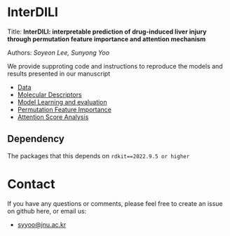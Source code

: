 # InterDILI

Title: **InterDILI: interpretable prediction of drug-induced liver injury through permutation feature importance and attention mechanism**

Authors: *Soyeon Lee, Sunyong Yoo*

We provide supproting code and instructions to reproduce the models and results presented in our manuscript

- [Data](https://github.com/bmil-jnu/InterDILI/blob/main/Data%20Collection/Total_dataset.csv)
- [Molecular Descriptors](https://github.com/bmil-jnu/InterDILI/tree/main/Molecular%20Descriptors)
- [Model Learning and evaluation](https://github.com/bmil-jnu/InterDILI/tree/main/Model%20Learning%20and%20evaluation)
- [Permutation Feature Importance](https://github.com/bmil-jnu/InterDILI/tree/main/Permutation%20Feature%20Importance)
- [Attention Score Analysis](https://github.com/bmil-jnu/InterDILI/tree/main/Attention%20Score%20Analysis)
  
## Dependency 

The packages that this depends on
`rdkit==2022.9.5 or higher`

# Contact 

If you have any questions or comments, please feel free to create an issue on github here, or email us:
- syyoo@jnu.ac.kr
